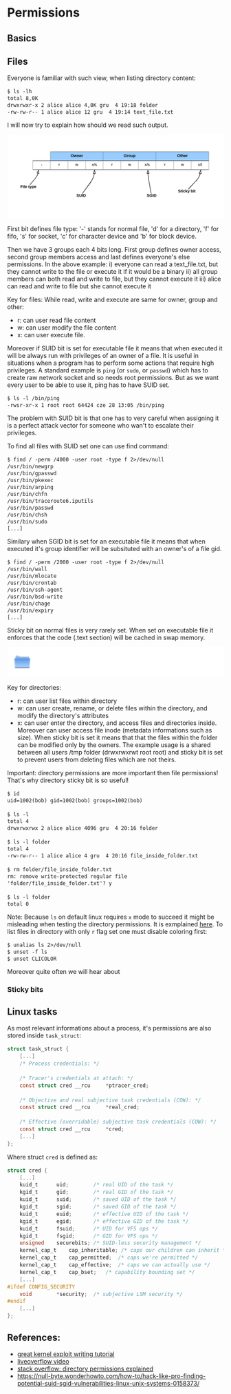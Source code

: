 # Permissions

## Basics


## Files
Everyone is familiar with such view, when listing directory content:

```console
$ ls -lh
total 8,0K
drwxrwxr-x 2 alice alice 4,0K gru  4 19:18 folder
-rw-rw-r-- 1 alice alice 12 gru  4 19:14 text_file.txt
```

I will now try to explain how should we read such output.

![](img/rwx.png)

First bit defines file type: '-' stands for normal file, 'd' for a directory, 'f' for fifo, 's' for socket, 'c' for character device and 'b' for block device.

Then we have 3 groups each 4 bits long.
First group defines owner access, second group members access and last defines everyone's else permissions.
In the above example:
i) everyone can read a text_file.txt, but they cannot write to the file or execute it if it would be a binary
ii) all group members can both read and write to file, but they cannot execute it
iii) alice can read and write to file but she cannot execute it


Key for files:
While read, write and execute are same for owner, group and other:
- r: can user read file content
- w: can user modify the file content
- x: can user execute file. 

Moreover if SUID bit is set for executable file it means that when executed it will be always run with privileges of an owner of a file. It is useful in situations when a program has to perform some actions that require high privileges. A standard example is `ping` (or `sudo`, or `passwd`) which has to create raw network socket and so needs root permissions. But as we want every user to be able to use it, ping has to have SUID set.

```console
$ ls -l /bin/ping
-rwsr-xr-x 1 root root 64424 cze 28 13:05 /bin/ping
```

The problem with SUID bit is that one has to very careful when assigning it is a perfect attack vector for someone who wan't to escalate their privileges.

To find all files with SUID set one can use find command:

```console
$ find / -perm /4000 -user root -type f 2>/dev/null
/usr/bin/newgrp
/usr/bin/gpasswd
/usr/bin/pkexec
/usr/bin/arping
/usr/bin/chfn
/usr/bin/traceroute6.iputils
/usr/bin/passwd
/usr/bin/chsh
/usr/bin/sudo
[...]
```

Similary when SGID bit is set for an executable file it means that when executed it's group identifier will be subsituted with an owner's of a file gid.    


```console
$ find / -perm /2000 -user root -type f 2>/dev/null
/usr/bin/wall
/usr/bin/mlocate
/usr/bin/crontab
/usr/bin/ssh-agent
/usr/bin/bsd-write
/usr/bin/chage
/usr/bin/expiry
[...]
```

Sticky bit on normal files is very rarely set. When set on executable file it enforces that the code (.text section) will be cached in swap memory.


![](img/directory.png)

Key for directories:
- r: can user list files within directory
- w: can user create, rename, or delete files within the directory, and modify the directory's attributes
- x: can user enter the directory, and access files and directories inside. Moreover can user access file inode (metadata informations such as size). When sticky bit is set it means that that the files within the folder can be modified only by the owners. The example usage is a shared between all users /tmp folder (drwxrwxrwt root root) and sticky bit is set to prevent users from deleting files which are not theirs.

Important: directory permissions are more important then file permissions! That's why directory sticky bit is so useful!

```console
$ id
uid=1002(bob) gid=1002(bob) groups=1002(bob)

$ ls -l
total 4
drwxrwxrwx 2 alice alice 4096 gru  4 20:16 folder

$ ls -l folder
total 4
-rw-rw-r-- 1 alice alice 4 gru  4 20:16 file_inside_folder.txt

$ rm folder/file_inside_folder.txt
rm: remove write-protected regular file 'folder/file_inside_folder.txt'? y

$ ls -l folder
total 0
```

Note:  Because `ls` on default linux requires `x` mode to succeed it might be misleading when testing the directory permissions. It is exmplained [here](https://unix.stackexchange.com/questions/395990/why-cant-i-list-a-directory-with-read-permissions). To list files in directory with only `r` flag set one must disable coloring first:

```console
$ unalias ls 2>/dev/null
$ unset -f ls
$ unset CLICOLOR
```



Moreover quite often we will hear about 


### Sticky bits




## Linux tasks
As most relevant informations about a process, it's permissions are also stored inside `task_struct`:

```c
struct task_struct {
    [...]
	/* Process credentials: */

	/* Tracer's credentials at attach: */
	const struct cred __rcu		*ptracer_cred;

	/* Objective and real subjective task credentials (COW): */
	const struct cred __rcu		*real_cred;

	/* Effective (overridable) subjective task credentials (COW): */
	const struct cred __rcu		*cred;
    [...]
};
```

Where struct `cred` is defined as:

```c
struct cred {
    [...]
	kuid_t		uid;		/* real UID of the task */
	kgid_t		gid;		/* real GID of the task */
	kuid_t		suid;		/* saved UID of the task */
	kgid_t		sgid;		/* saved GID of the task */
	kuid_t		euid;		/* effective UID of the task */
	kgid_t		egid;		/* effective GID of the task */
	kuid_t		fsuid;		/* UID for VFS ops */
	kgid_t		fsgid;		/* GID for VFS ops */
	unsigned	securebits;	/* SUID-less security management */
	kernel_cap_t	cap_inheritable; /* caps our children can inherit */
	kernel_cap_t	cap_permitted;	/* caps we're permitted */
	kernel_cap_t	cap_effective;	/* caps we can actually use */
	kernel_cap_t	cap_bset;	/* capability bounding set */
    [...]
#ifdef CONFIG_SECURITY
	void		*security;	/* subjective LSM security */
#endif
    [...]
};
```











## References:
- [great kernel exploit writing tutorial](https://blog.lexfo.fr/cve-2017-11176-linux-kernel-exploitation-part4.html)
- [liveoverflow video](https://www.youtube.com/watch?v=Y-4WHf0of6Y)
- [stack overflow: directory permissions explained](https://unix.stackexchange.com/questions/21251/execute-vs-read-bit-how-do-directory-permissions-in-linux-work)
- https://null-byte.wonderhowto.com/how-to/hack-like-pro-finding-potential-suid-sgid-vulnerabilities-linux-unix-systems-0158373/